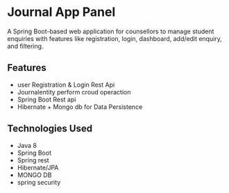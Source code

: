 # Journal App Panel

A Spring Boot-based web application for counsellors to manage student enquiries with features like registration, login, dashboard, add/edit enquiry, and filtering.

## Features

- user Registration & Login Rest Api
- Journalentity perform croud operaction
- Spring Boot Rest api
- Hibernate + Mongo db for Data Persistence

## Technologies Used

- Java 8
- Spring Boot
- Spring rest
- Hibernate/JPA
- MONGO DB
- spring security

